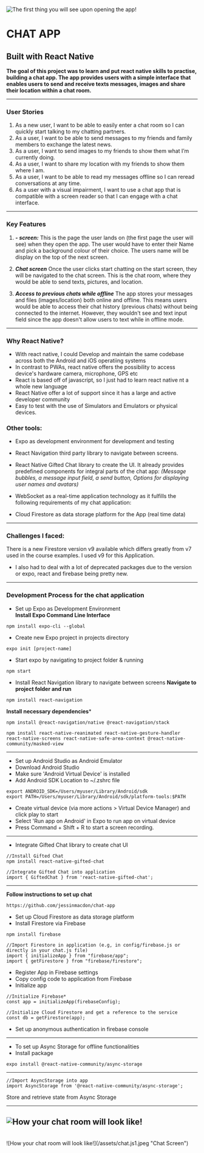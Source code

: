 ![The first thing you will see upon opening the app!](/assets/start.js.jpeg "First/Start Screen")

# CHAT APP

## Built with React Native

**The goal of this project was to learn and put react native skills to practise, building a chat app. The app provides users with a simple interface that enables users to send and receive texts messages, images and share their location within a chat room.**

---
### User Stories

1. As a new user, I want to be able to easily enter a chat room so I can quickly start talking to my chatting partners.
2. As a user, I want to be able to send messages to my friends and family members to exchange the latest news.
3. As a user, I want to send images to my friends to show them what I’m currently doing.
4. As a user, I want to share my location with my friends to show them where I am.
5. As a user, I want to be able to read my messages offline so I can reread conversations at any time.
6. As a user with a visual impairment, I want to use a chat app that is compatible with a screen reader so that I can engage with a chat interface.

---
### Key Features

1. ***-  screen:***
This is the page the user lands on (the first page the user will see) when they open the app. The user would have to enter their Name and pick a background colour of their choice. The users name will be display on the top of the next screen.

2. ***Chat screen***
Once the user clicks start chatting on the start screen, they will be navigated to the chat screen. This is the chat room, where they would be able to send texts, pictures, and location.

3. ***Access to previous chats while offline***
The app stores your messages and files (images/location) both online and offline. This means users would be able to access their chat history (previous chats) without being connected to the internet. However, they wouldn't see and text input field since the app doesn't allow users to text while in offline mode.

---
### Why React Native? 
- With react native, I could Develop and maintain the same codebase across both the Android and iOS operatiing systems
- In contrast to PWAs, react native offers the possibility to access device's hardware camera, microphone, GPS etc 
- React is based off of javascript, so I just had to learn react native nt a whole new language
- React Native offer a lot of support since it has a large and active developer community 
- Easy to test with the use of Simulators and Emulators or physical devices. 

### Other tools:

- Expo as development environment for development and testing

- React Navigation third party library to navigate between screens.

- React Native Gifted Chat library to create the UI. It already provides predefined components for integral parts of the chat app:
*(Message bubbles, a message input field, a send button, Options for displaying user names and avatars)*

- WebSocket as a real-time application technology as it fulfills the following requirements of my chat application:

- Cloud Firestore as data storage platform for the App (real time data)

---
### Challenges I faced:
There is a new Firestore version v9 available which differs greatly from v7 used in the course examples. I used v9 for this Application.

- I also had to deal with a lot of deprecated packages due to the version or expo, react and firebase being pretty new.

---
### Development Process for the chat application

- Set up Expo as Development Environment<br>
**Install Expo Command Line Interface**
```
npm install expo-cli --global
```

- Create new Expo project in projects directory
```
expo init [project-name]
```

- Start expo by navigating to project folder & running
```
npm start
```

- Install React Navigation library to navigate between screens
**Navigate to project folder and run**
```
npm install react-navigation
```

**Install necessary dependencies***
```
npm install @react-navigation/native @react-navigation/stack
```
```
npm install react-native-reanimated react-native-gesture-handler react-native-screens react-native-safe-area-context @react-native-community/masked-view
```

---
- Set up Android Studio as Android Emulator
- Download Android Studio
- Make sure 'Android Virtual Device' is installed
- Add Android SDK Location to ~/.zshrc file
```
export ANDROID_SDK=/Users/myuser/Library/Android/sdk
export PATH=/Users/myuser/Library/Android/sdk/platform-tools:$PATH
````
- Create virtual device (via more actions > Virtual Device Manager) and click play to start
- Select 'Run app on Android' in Expo to run app on virtual device
- Press Command + Shift + R to start a screen recording.

---
- Integrate Gifted Chat library to create chat UI
```
//Install Gifted Chat
npm install react-native-gifted-chat
```
```
//Integrate Gifted Chat into application
import { GiftedChat } from 'react-native-gifted-chat';
```

---

**Follow instructions to set up chat** 

```
https://github.com/jessinmacdon/chat-app
```
- Set up Cloud Firestore as data storage platform
- Install Firestore via Firebase
```
npm install firebase
````

```
//Import Firestore in application (e.g, in config/firebase.js or directly in your chat.js file)
import { initializeApp } from "firebase/app";
import { getFirestore } from "firebase/firestore";
```

- Register App in Firebase settings
- Copy config code to application from Firebase
- Initialize app

```
//Initialize Firebase*
const app = initializeApp(firebaseConfig);

//Initialize Cloud Firestore and get a reference to the service
const db = getFirestore(app);
```
- Set up anonymous authentication in firebase console


---
- To set up Async Storage for offline functionalities
- Install package
```
expo install @react-native-community/async-storage
```
---

```
//Import AsyncStorage into app
import AsyncStorage from '@react-native-community/async-storage';
```

Store and retrieve state from Async Storage

---

![How your chat room will look like!](/assets/chat.js.jpeg "Chat Screen")
<br>
---
<br>
![How your chat room will look like!](/assets/chat.js1.jpeg "Chat Screen")